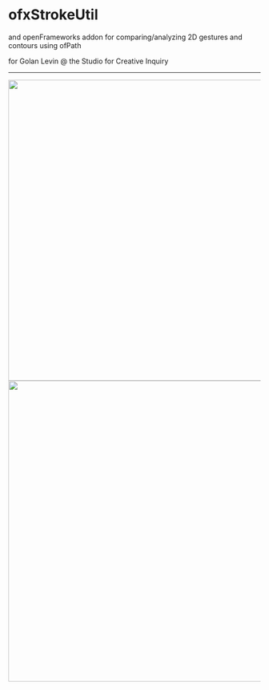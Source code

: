 ofxStrokeUtil
=============

and openFrameworks addon for comparing/analyzing 2D gestures and contours using ofPath

for Golan Levin @ the Studio for Creative Inquiry

-------------------------------
<img src="https://raw.github.com/alexiswolfish/ofxStrokeUtil/master/graffitiAnalyzerExample/exampleScreen2.png" width="600">
<br>
<img src="https://raw.github.com/alexiswolfish/ofxStrokeUtil/master/graffitiAnalyzerExample/exampleScreen1.png" width ="600">


